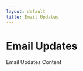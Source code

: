 ```yaml
---
layout: default
title: Email Updates
---
```


<h1>Email Updates</h1>
<div class="content">
  Email Updates Content
</div>
